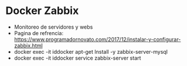 # Docker Zabbix
* Monitoreo de servidores y webs
* Pagina de refrencia: https://www.programadornovato.com/2017/12/instalar-y-configurar-zabbix.html
* docker exec -it iddocker apt-get Install -y zabbix-server-mysql
* docker exec -it iddocker service zabbix-server start